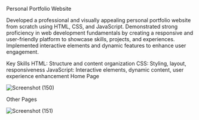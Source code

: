 Personal Portfolio Website

Developed a professional and visually appealing personal portfolio website from scratch using HTML, CSS, and JavaScript. 
Demonstrated strong proficiency in web development fundamentals by creating a responsive and user-friendly platform to showcase skills, projects, and experiences. 
Implemented interactive elements and dynamic features to enhance user engagement.

Key Skills
HTML: Structure and content organization
CSS: Styling, layout, responsiveness
JavaScript: Interactive elements, dynamic content, user experience enhancement
 Home Page
 
![Screenshot (150)](https://github.com/user-attachments/assets/cc705ad1-a9e2-49b4-927b-ce7576b545de)

Other Pages

![Screenshot (151)](https://github.com/user-attachments/assets/175a3fa8-b918-488d-8a9d-f2e955f86efc)



